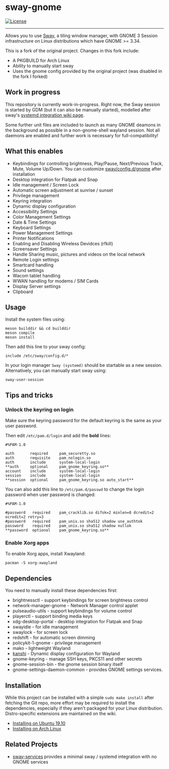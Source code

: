 # sway-gnome

[![License](http://img.shields.io/badge/license-MIT-blue.svg?style=flat)](http://choosealicense.com/licenses/mit/)

---

Allows you to use [Sway](https://github.com/swaywm/sway), a tiling window manager, with GNOME 3 Session
infrastructure on Linux distributions which have GNOME >= 3.34.

This is a fork of the original project. Changes in this fork include:

- A PKGBUILD for Arch Linux
- Ability to manually start sway
- Uses the gnome config provided by the original project (was disabled in the fork I forked)

## Work in progress

This repository is currently work-in-progress. Right now, the Sway session is
started by GDM (but it can also be manually started), modelled after sway's [systemd integration wiki page](https://github.com/swaywm/sway/wiki/Systemd-integration).

Some further unit files are included to launch as many GNOME deamons in the background as possible in a non-gnome-shell wayland session.
Not all daemons are enabled and further work is necessary for full-compatibility!

## What this enables

-   Keybindings for controlling brightness, Play/Pause, Next/Previous Track, Mute, Volume Up/Down. You can customize [sway/config.d/gnome](./sway/config.d/gnome) after installation
-   Desktop integration for Flatpak and Snap
-   Idle management / Screen Lock
-   Automatic screen adjustment at sunrise / sunset
-   Privilege management
-   Keyring integration
-   Dynamic display configuration
-   Accessibility Settings
-   Color Management Settings
-   Date & Time Settings
-   Keyboard Settings
-   Power Management Settings
-   Printer Notifications
-   Enabling and Disabling Wireless Devidces (rfkill)
-   Screensaver Settings
-   Handle Sharing music, pictures and videos on the local network
-   Remote Login settings
-   Smartcard handling
-   Sound settings
-   Wacom tablet handling
-   WWAN handling for modems / SIM Cards
-   Display Server settings
-   Clipboard

## Usage

Install the system files using:

```shell
meson builddir && cd builddir
meson compile
meson install
```

Then add this line to your sway config:

```sway
include /etc/sway/config.d/*
```

In your login manager `Sway (systemd)` should be startable as a new session. Alternatively, you can manually start sway using:

```shell
sway-user-session
```

## Tips and tricks

### Unlock the keyring on login

Make sure the keyring password for the default keyring is the same as your user password.

Then edit `/etc/pam.d/login` and add the **bold** lines:

```pam
#%PAM-1.0

auth       required     pam_securetty.so
auth       requisite    pam_nologin.so
auth       include      system-local-login
**auth     optional     pam_gnome_keyring.so**
account    include      system-local-login
session    include      system-local-login
**session  optional     pam_gnome_keyring.so auto_start**
```

You can also add this line to `/etc/pam.d/passwd` to change the login password when user password is changed:

```pam
#%PAM-1.0

#password   required    pam_cracklib.so difok=2 minlen=8 dcredit=2 ocredit=2 retry=3
#password   required    pam_unix.so sha512 shadow use_authtok
password    required    pam_unix.so sha512 shadow nullok
**password  optional    pam_gnome_keyring.so**
```

### Enable Xorg apps

To enable Xorg apps, install Xwayland:

```shell
pacman -S xorg-xwayland
```

## Dependencies

You need to manually install these dependencies first:

-   brightnessctl - support keybindings for screen brightness control
-   network-manager-gnome - Network Manager control applet
-   pulseaudio-utils - support keybindings for volume control
-   playerctl - support binding media keys
-   xdg-desktop-portal - desktop integration for Flatpak and Snap
-   swayidle - for idle management
-   swaylock - for screen lock
-   redshift - for automatic screen dimming
-   policykit-1-gnome - privilege management
-   mako - lightweight Wayland
-   [kanshi](https://github.com/emersion/kanshi) - Dynamic display configuration for Wayland
-   gnome-keyring - manage SSH keys, PKCS11 and other secrets
-   gnome-session-bin - the gnome session binary itself
-   gnome-settings-daemon-common - provides GNOME settings services.

## Installation

While this project can be installed with a simple `sudo make install` after fetching the Git repo,
more effort may be required to install the dependencies, especially if they aren't packaged for your
Linux distribution. Distro-specific extensions are maintained on the wiki.

-   [Installing on Ubuntu 19.10](https://github.com/RobinBoers/sway-gnome/wiki/Installation#install-on-ubuntu-1910)
-   [Installing on Arch Linux](https://github.com/RobinBoers/sway-gnome/wiki/Installation#install-on-arch-linux)

## Related Projects

-   [sway-services](https://github.com/xdbob/sway-services) provides a minimal sway / systemd integration with no GNOME services
